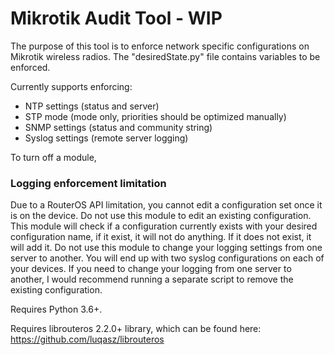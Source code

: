 # Mikrotik Audit Tool - WIP

The purpose of this tool is to enforce network specific configurations on Mikrotik wireless radios. The "desiredState.py" file contains variables to be enforced. 

Currently supports enforcing:
* NTP settings (status and server)
* STP mode (mode only, priorities should be optimized manually)
* SNMP settings (status and community string)
* Syslog settings (remote server logging)

To turn off a module, 

### Logging enforcement limitation

Due to a RouterOS API limitation, you cannot edit a configuration set once it is on the device. Do not use this module to edit an existing configuration. This module will check if a configuration currently exists with your desired configuration name, if it exist, it will not do anything. If it does not exist, it will add it. Do not use this module to change your logging settings from one server to another. You will end up with two syslog configurations on each of your devices. If you need to change your logging from one server to another, I would recommend running a separate script to remove the existing configuration.

Requires Python 3.6+.

Requires librouteros 2.2.0+ library, which can be found here: https://github.com/luqasz/librouteros